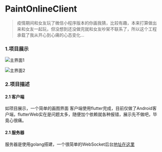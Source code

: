 ﻿# PaintOnlineClient

> 疫情期间和女友玩了微信小程序版本的你画我猜，比较有趣，本来打算做出来和女友一起玩，但没想到还没做完就和女友吵架不联系了，所以这个工程承载了我从开心到心痛的心态变化...

### 1.项目展示
![主界面1](https://github.com/mhgd3250905/PaintingOnlineClient/blob/master/img/home.jpg)

![主界面2](https://github.com/mhgd3250905/PaintingOnlineClient/blob/master/img/home2.jpg)

### 2.项目描述

#### 2.1 客户端
如项目展示，一个简单的画图界面
客户端使用flutter完成，目前仅做了Android客户端，flutterWeb实在是问题太多，随便加个依赖就各种报错，展示先不做吧，毕竟心很痛。

#### 2.1 服务器
服务器是使用golang搭建，一个很简单的WebSocket后台[地址在这里](https://github.com/mhgd3250905/GolangStudy/tree/master/GolangStudy/go_study_20200219)